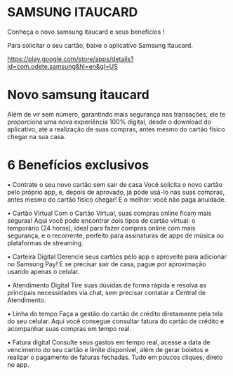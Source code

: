 # SAMSUNG  ITAUCARD 
Conheça o novo samsung itaucard e seus benefícios !


Para solicitar o seu cartão, baixe o aplicativo Samsung Itaucard.

https://play.google.com/store/apps/details?id=com.odete.samsung&hl=en&gl=US

# Novo samsung itaucard 
Além de vir sem número, garantindo mais segurança nas transações, ele te proporciona uma nova experiência 100% digital, desde o download do aplicativo, até a realização de suas compras, antes mesmo do cartão físico chegar na sua casa.

# 6 Benefícios exclusivos
 

• Contrate o seu novo cartão sem sair de casa 
Você solicita o novo cartão pelo próprio app, e, depois de aprovado, já pode usá-lo nas suas compras, antes mesmo do cartão físico chegar! E o melhor: você não paga anuidade. 

• Cartão Virtual 
Com o Cartão Virtual, suas compras online ficam mais seguras! 
Aqui você pode encontrar dois tipos de cartão virtual: o temporário (24 horas), ideal para fazer compras online com mais segurança, e o recorrente, perfeito para assinaturas de apps de música ou plataformas de streaming. 

• Carteira Digital 
Gerencie seus cartões pelo app e aproveite para adicionar no Samsung Pay! E se precisar sair de casa, pague por aproximação usando apenas o celular. 

• Atendimento Digital 
Tire suas dúvidas de forma rápida e resolva as principais necessidades via chat, sem precisar contatar a Central de Atendimento. 

• Linha do tempo 
Faça a gestão do cartão de crédito diretamente pela tela do seu celular. Aqui você consegue consultar fatura do cartão de crédito e acompanhar suas compras em tempo real. 

• Fatura digital 
Consulte seus gastos em tempo real, acesse a data de vencimento do seu cartão e limite disponível, além de gerar boletos e realizar o pagamento de faturas fechadas. Tudo em poucos cliques, direto no app. 

